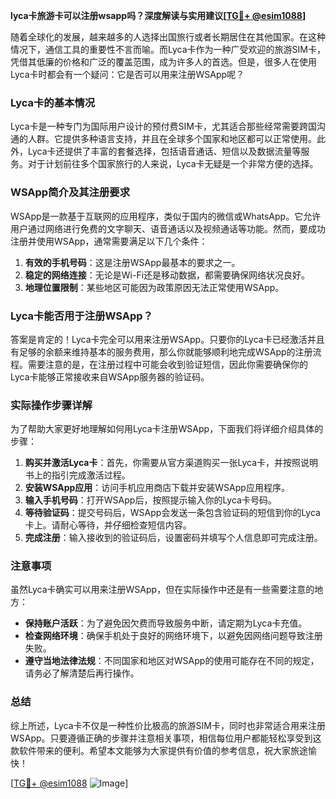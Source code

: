 **lyca卡旅游卡可以注册wsapp吗？深度解读与实用建议[[TG💪+ @esim1088](https://t.me/s/esim1088)]**

随着全球化的发展，越来越多的人选择出国旅行或者长期居住在其他国家。在这种情况下，通信工具的重要性不言而喻。而Lyca卡作为一种广受欢迎的旅游SIM卡，凭借其低廉的价格和广泛的覆盖范围，成为许多人的首选。但是，很多人在使用Lyca卡时都会有一个疑问：它是否可以用来注册WSApp呢？

### Lyca卡的基本情况

Lyca卡是一种专门为国际用户设计的预付费SIM卡，尤其适合那些经常需要跨国沟通的人群。它提供多种语言支持，并且在全球多个国家和地区都可以正常使用。此外，Lyca卡还提供了丰富的套餐选择，包括语音通话、短信以及数据流量等服务。对于计划前往多个国家旅行的人来说，Lyca卡无疑是一个非常方便的选择。

### WSApp简介及其注册要求

WSApp是一款基于互联网的应用程序，类似于国内的微信或WhatsApp。它允许用户通过网络进行免费的文字聊天、语音通话以及视频通话等功能。然而，要成功注册并使用WSApp，通常需要满足以下几个条件：

1. **有效的手机号码**：这是注册WSApp最基本的要求之一。
2. **稳定的网络连接**：无论是Wi-Fi还是移动数据，都需要确保网络状况良好。
3. **地理位置限制**：某些地区可能因为政策原因无法正常使用WSApp。

### Lyca卡能否用于注册WSApp？

答案是肯定的！Lyca卡完全可以用来注册WSApp。只要你的Lyca卡已经激活并且有足够的余额来维持基本的服务费用，那么你就能够顺利地完成WSApp的注册流程。需要注意的是，在注册过程中可能会收到验证短信，因此你需要确保你的Lyca卡能够正常接收来自WSApp服务器的验证码。

### 实际操作步骤详解

为了帮助大家更好地理解如何用Lyca卡注册WSApp，下面我们将详细介绍具体的步骤：

1. **购买并激活Lyca卡**：首先，你需要从官方渠道购买一张Lyca卡，并按照说明书上的指引完成激活过程。
2. **安装WSApp应用**：访问手机应用商店下载并安装WSApp应用程序。
3. **输入手机号码**：打开WSApp后，按照提示输入你的Lyca卡号码。
4. **等待验证码**：提交号码后，WSApp会发送一条包含验证码的短信到你的Lyca卡上。请耐心等待，并仔细检查短信内容。
5. **完成注册**：输入接收到的验证码后，设置密码并填写个人信息即可完成注册。

### 注意事项

虽然Lyca卡确实可以用来注册WSApp，但在实际操作中还是有一些需要注意的地方：

- **保持账户活跃**：为了避免因欠费而导致服务中断，请定期为Lyca卡充值。
- **检查网络环境**：确保手机处于良好的网络环境下，以避免因网络问题导致注册失败。
- **遵守当地法律法规**：不同国家和地区对WSApp的使用可能存在不同的规定，请务必了解清楚后再行操作。

### 总结

综上所述，Lyca卡不仅是一种性价比极高的旅游SIM卡，同时也非常适合用来注册WSApp。只要遵循正确的步骤并注意相关事项，相信每位用户都能轻松享受到这款软件带来的便利。希望本文能够为大家提供有价值的参考信息，祝大家旅途愉快！

[[TG💪+ @esim1088](https://t.me/s/esim1088) ![Image](https://i.postimg.cc/4NQfJmqS/Snipaste-2025-05-13-00-14-12.png)]